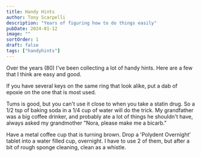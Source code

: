 ```yaml
---
title: Handy Hints
author: Tony Scarpelli
description: "Years of figuring how to do things easily"
pubDate: 2024-01-12
image: ""
sortOrder: 1
draft: false
tags: ["handyhints"]
---
```


Over the years (80) I've been collecting a lot of handy hints.
Here are a few that I think are easy and good.

If you have several keys on the same ring that look alike, put a dab of epoxie on the one that is most used.

Tums is good, but you can't use it close to when you take a statin drug. So a 1/2 tsp of baking soda in a 1/4 cup of water will do the trick. My grandfather was a big coffee drinker, and probably ate a lot of things he shouldn't have, always asked my grandmother "Nora, please make me a bicarb."

Have a metal coffee cup that is turning brown. Drop a 'Polydent Overnight' tablet into a water filled cup, overnight. I have to use 2 of them, but after a bit of rough sponge cleaning, clean as a whistle.
